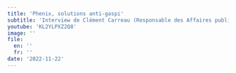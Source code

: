 ```yaml
---
title: 'Phenix, solutions anti-gaspi'
subtitle: 'Interview de Clément Carreau (Responsable des Affaires publiques, Phenix)'
youtube: 'KL2YLPXZ2Q8'
image: ''
file:
  en: ''
  fr: ''
date: '2022-11-22'
---
```

